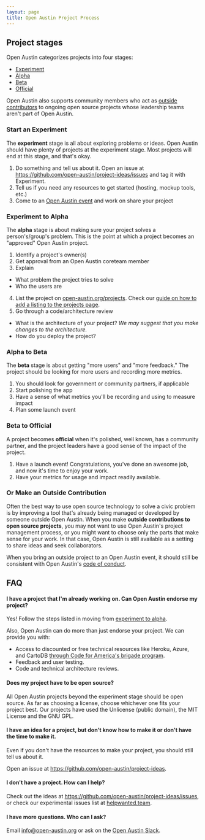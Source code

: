 ```yaml
---
layout: page
title: Open Austin Project Process
---
```



## Project stages

Open Austin categorizes projects into four stages:

- [Experiment](#experiment)
- [Alpha](#alpha)
- [Beta](#beta)
- [Official](#official)

Open Austin also supports community members who act as [outside contributors](#outside) to ongoing open source projects whose leadership teams aren't part of Open Austin.

### <a name="experiment"></a>Start an **Experiment**

The **experiment** stage is all about exploring problems or ideas. Open Austin should have plenty of projects at the experiment stage. Most projects will end at this stage, and that's okay.

1. Do something and tell us about it. Open an issue at https://github.com/open-austin/project-ideas/issues and tag it with Experiment.
2. Tell us if you need any resources to get started (hosting, mockup tools, etc.)
3. Come to an [Open Austin event](/events) and work on share your project

### <a name="alpha"></a>Experiment to **Alpha**

The **alpha** stage is about making sure your project solves a person's/group's problem. This is the point at which a project becomes an "approved" Open Austin project.

1. Identify a project's owner(s)
2. Get approval from an Open Austin coreteam member
3. Explain
  - What problem the project tries to solve
  - Who the users are
4. List the project on [open-austin.org/projects](https://open-austin.org/projects). Check our [guide on how to add a listing to the projects page](https://github.com/open-austin/open-austin.github.io/wiki/How-to-Add-a-Project-Page).
5. Go through a code/architecture review
  - What is the architecture of your project? _We may suggest that you make changes to the architecture._
  - How do you deploy the project?

### <a name="beta"></a>Alpha to **Beta**

The **beta** stage is about getting "more users" and "more feedback." The project should be looking for more users and recording more metrics.

1. You should look for government or community partners, if applicable
2. Start polishing the app
3. Have a sense of what metrics you'll be recording and using to measure impact
4. Plan some launch event

### <a name="official"></a>Beta to **Official**

A project becomes **official** when it's polished, well known, has a community partner, and the project leaders have a good sense of the impact of the project.

1. Have a launch event! Congratulations, you've done an awesome job, and now it's time to enjoy your work.
2. Have your metrics for usage and impact readily available.

### <a name="outside"></a>Or Make an **Outside Contribution**

Often the best way to use open source technology to solve a civic problem is by improving a tool that's already being managed or developed by someone outside Open Austin. When you make **outside contributions to open source projects**, you may not want to use Open Austin's project management process, or you might want to choose only the parts that make sense for your work. In that case, Open Austin is still available as a setting to share ideas and seek collaborators.

When you bring an outside project to an Open Austin event, it should still be consistent with Open Austin's [code of conduct](https://open-austin.org/about/#code-of-conduct).


## FAQ

#### I have a project that I'm already working on. Can Open Austin endorse my project?

Yes! Follow the steps listed in moving from [experiment to alpha](#alpha).

Also, Open Austin can do more than just endorse your project. We can provide you with:

- Access to discounted or free technical resources like Heroku, Azure, and CartoDB [through Code for America's brigade program](http://brigade.codeforamerica.org/software/).
- Feedback and user testing.
- Code and technical architecture reviews.

#### Does my project have to be open source?

All Open Austin projects beyond the experiment stage should be open source. As far as choosing a license, choose whichever one fits your project best. Our projects have used the Unlicense (public domain), the MIT License and the GNU GPL.

#### I have an idea for a project, but don't know how to make it or don't have the time to make it.

Even if you don't have the resources to make your project, you should still tell us about it.

Open an issue at https://github.com/open-austin/project-ideas.

#### I don't have a project. How can I help?

Check out the ideas at https://github.com/open-austin/project-ideas/issues, or check our experimental issues list at [helpwanted.team](helpwanted.team/open-austin).


#### I have more questions. Who can I ask?

Email info@open-austin.org or ask on the [Open Austin Slack](http://slack.open-austin.org).
